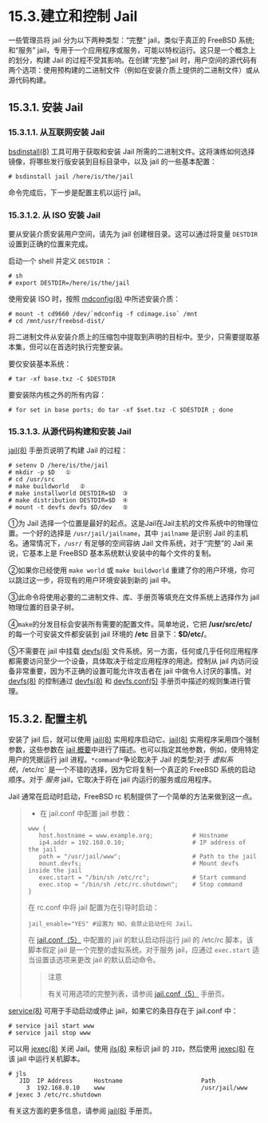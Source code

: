 # 15.3.建立和控制 Jail

一些管理员将 jail 分为以下两种类型：“完整” jail，类似于真正的 FreeBSD 系统; 和“服务” jail，专用于一个应用程序或服务，可能以特权运行。这只是一个概念上的划分，构建 Jail 的过程不受其影响。在创建“完整”jail 时，用户空间的源代码有两个选项：使用预构建的二进制文件（例如在安装介质上提供的二进制文件）或从源代码构建。

## 15.3.1. 安装 Jail

### 15.3.1.1. 从互联网安装 Jail

[bsdinstall(8)](https://www.freebsd.org/cgi/man.cgi?query=bsdinstall\&sektion=8\&format=html) 工具可用于获取和安装 Jail 所需的二进制文件。这将演练如何选择镜像，将哪些发行版安装到目标目录中，以及 jail 的一些基本配置：

```
# bsdinstall jail /here/is/the/jail
```

命令完成后，下一步是配置主机以运行 jail。

### 15.3.1.2. 从 ISO 安装 Jail

要从安装介质安装用户空间，请先为 jail 创建根目录。这可以通过将变量 `DESTDIR` 设置到正确的位置来完成。

启动一个 shell 并定义 `DESTDIR` ：

```
# sh
# export DESTDIR=/here/is/the/jail
```

使用安装 ISO 时，按照 [mdconfig(8)](https://www.freebsd.org/cgi/man.cgi?query=mdconfig\&sektion=8\&format=html) 中所述安装介质：

```
# mount -t cd9660 /dev/`mdconfig -f cdimage.iso` /mnt
# cd /mnt/usr/freebsd-dist/
```

将二进制文件从安装介质上的压缩包中提取到声明的目标中。至少，只需要提取基本集，但可以在首选时执行完整安装。

要仅安装基本系统：

```
# tar -xf base.txz -C $DESTDIR
```

要安装除内核之外的所有内容：

```
# for set in base ports; do tar -xf $set.txz -C $DESTDIR ; done
```

### 15.3.1.3. 从源代码构建和安装 Jail

[jail(8)](https://www.freebsd.org/cgi/man.cgi?query=jail\&sektion=8\&format=html) 手册页说明了构建 Jail 的过程：

```
# setenv D /here/is/the/jail
# mkdir -p $D   ①
# cd /usr/src   
# make buildworld   ②  
# make installworld DESTDIR=$D  ③
# make distribution DESTDIR=$D  ④
# mount -t devfs devfs $D/dev   ⑤
```

①为 Jail 选择一个位置是最好的起点。这是Jail在Jail主机的文件系统中的物理位置。一个好的选择是 `/usr/jail/jailname`，其中 `jailname` 是识别 Jail 的主机名。通常情况下，`/usr/` 有足够的空间容纳 Jail 文件系统，对于“完整”的 Jail 来说，它基本上是 FreeBSD 基本系统默认安装中的每个文件的复制。             

②如果你已经使用 `make world` 或 `make buildworld` 重建了你的用户环境，你可以跳过这一步，将现有的用户环境安装到新的 jail 中。                                        

③此命令将使用必要的二进制文件、库、手册页等填充在文件系统上选择作为 jail 物理位置的目录子树。

④`make`的分发目标会安装所有需要的配置文件。简单地说，它把 **/usr/src/etc/** 的每一个可安装文件都安装到 jail 环境的 **/etc** 目录下：**$D/etc/**。

⑤不需要在 jail 中挂载 [devfs(8)](https://www.freebsd.org/cgi/man.cgi?query=devfs\&sektion=8\&format=html) 文件系统。另一方面，任何或几乎任何应用程序都需要访问至少一个设备，具体取决于给定应用程序的用途。控制从 jail 内访问设备非常重要，因为不正确的设置可能允许攻击者在 jail 中做令人讨厌的事情。对 [devfs(8)](https://www.freebsd.org/cgi/man.cgi?query=devfs\&sektion=8\&format=html) 的控制通过 [devfs(8)](https://www.freebsd.org/cgi/man.cgi?query=devfs\&sektion=8\&format=html) 和 [devfs.conf(5)](https://www.freebsd.org/cgi/man.cgi?query=devfs.conf\&sektion=5\&format=html) 手册页中描述的规则集进行管理。

## 15.3.2. 配置主机

安装了 jail 后，就可以使用 [jail(8)](https://www.freebsd.org/cgi/man.cgi?query=jail\&sektion=8\&format=html) 实用程序启动它。[jail(8)](https://www.freebsd.org/cgi/man.cgi?query=jail\&sektion=8\&format=html) 实用程序采用四个强制参数，这些参数在 [jail 概要](https://docs.freebsd.org/en/books/handbook/Jail/#Jail-synopsis)中进行了描述。也可以指定其他参数，例如，使用特定用户的凭据运行 jail 进程。`*command*`争论取决于 Jail 的类型;对于 _虚拟系统_，/etc/rc` 是一个不错的选择，因为它将复制一个真正的 FreeBSD 系统的启动顺序。对于 _服务_  jail，它取决于将在 jail 内运行的服务或应用程序。

Jail 通常在启动时启动，FreeBSD rc 机制提供了一个简单的方法来做到这一点。

>*   在 jail.conf 中配置 jail 参数：
>
>```
>www {
>    host.hostname = www.example.org;           # Hostname
>    ip4.addr = 192.168.0.10;                   # IP address of the jail
>    path = "/usr/jail/www";                    # Path to the jail
>    mount.devfs;                               # Mount devfs inside the jail
>    exec.start = "/bin/sh /etc/rc";            # Start command
>    exec.stop = "/bin/sh /etc/rc.shutdown";    # Stop command
>}
>```
>
>
>在 rc.conf 中将 jail 配置为在引导时启动：
>
>```
>jail_enable="YES" #设置为 NO，会禁止启动任何 Jail。
>```
>在 [jail.conf（5）](https://www.freebsd.org/cgi/man.cgi?query=jail.conf&sektion=5&format=html) 中配置的 jail 的默认启动将运行 jail 的 /etc/rc 脚本，该脚本假定 jail 是一个完整的虚拟系统。对于服务 jail，应通过 `exec.start` 适当设置该选项来更改 jail 的默认启动命令。
>
>>注意
>>
>>有关可用选项的完整列表，请参阅 [jail.conf（5）](https://www.freebsd.org/cgi/man.cgi?query=jail.conf&sektion=5&format=html) 手册页。

[service(8)](https://www.freebsd.org/cgi/man.cgi?query=service&sektion=8&format=html) 可用于手动启动或停止 jail，如果它的条目存在于 jail.conf 中：

```
# service jail start www
# service jail stop www
```
可以用 [jexec(8)](https://www.freebsd.org/cgi/man.cgi?query=jexec&sektion=8&format=html) 关闭 Jail。使用 [jls(8)](https://www.freebsd.org/cgi/man.cgi?query=jls&sektion=8&format=html) 来标识 jail 的 `JID`，然后使用 [jexec(8)](https://www.freebsd.org/cgi/man.cgi?query=jexec&sektion=8&format=html) 在该 jail 中运行关机脚本。

```
# jls
   JID  IP Address      Hostname                      Path
     3  192.168.0.10    www                           /usr/jail/www
# jexec 3 /etc/rc.shutdown
```
有关这方面的更多信息，请参阅 [jail(8)](https://www.freebsd.org/cgi/man.cgi?query=jail&sektion=8&format=html) 手册页。
